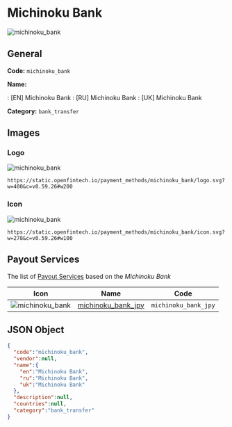 
# Michinoku Bank 
![michinoku_bank](https://static.openfintech.io/payment_methods/michinoku_bank/logo.svg?w=400&c=v0.59.26#w200)  

## General 
**Code:** `michinoku_bank` 
 
**Name:** 
 
:	[EN] Michinoku Bank 
:	[RU] Michinoku Bank 
:	[UK] Michinoku Bank 
 
**Category:** `bank_transfer` 
 

## Images 

### Logo 
![michinoku_bank](https://static.openfintech.io/payment_methods/michinoku_bank/logo.svg?w=400&c=v0.59.26#w200)  

```
https://static.openfintech.io/payment_methods/michinoku_bank/logo.svg?w=400&c=v0.59.26#w200
```  

### Icon 
![michinoku_bank](https://static.openfintech.io/payment_methods/michinoku_bank/icon.svg?w=278&c=v0.59.26#w100)  

```
https://static.openfintech.io/payment_methods/michinoku_bank/icon.svg?w=278&c=v0.59.26#w100
```  

## Payout Services 
 
The list of [Payout Services](/payout-services/) based on the _Michinoku Bank_ 

|Icon|Name|Code| 
|:---:|:---:|:---:| 
|![michinoku_bank](https://static.openfintech.io/payout_methods/michinoku_bank/icon.svg?w=278&c=v0.59.26#w40) |[michinoku_bank_jpy](/payout-services/michinoku_bank_jpy/)|`michinoku_bank_jpy`| 
 

## JSON Object 

```json
{
  "code":"michinoku_bank",
  "vendor":null,
  "name":{
    "en":"Michinoku Bank",
    "ru":"Michinoku Bank",
    "uk":"Michinoku Bank"
  },
  "description":null,
  "countries":null,
  "category":"bank_transfer"
}
```  
